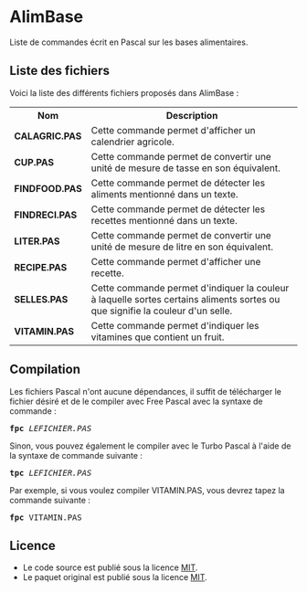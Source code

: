 # AlimBase
Liste de commandes écrit en Pascal sur les bases alimentaires.

<h2>Liste des fichiers</h2>

Voici la liste des différents fichiers proposés dans AlimBase :

<table>
	<tr>
		<th>Nom</th>
		<th>Description</th>	
	</tr>
	<tr>
		<td><b>CALAGRIC.PAS</b></td>
		<td>Cette commande permet d'afficher un calendrier agricole.</td>
	</tr>
	<tr>
		<td><b>CUP.PAS</b></td>
		<td>Cette commande permet de convertir une unité de mesure de tasse en son équivalent.</td>
	</tr>
	<tr>
		<td><b>FINDFOOD.PAS</b></td>
		<td>Cette commande permet de détecter les aliments mentionné dans un texte.</td>
	</tr>
	<tr>
		<td><b>FINDRECI.PAS</b></td>
		<td>Cette commande permet de détecter les recettes mentionné dans un texte.</td>
	</tr>
	<tr>
		<td><b>LITER.PAS</b></td>
		<td>Cette commande permet de convertir une unité de mesure de litre en son équivalent.</td>
	</tr>
	<tr>
		<td><b>RECIPE.PAS</b></td>
		<td>Cette commande permet d'afficher une recette.</td>
	</tr>
	<tr>
		<td><b>SELLES.PAS</b></td>
		<td>Cette commande permet d'indiquer la couleur à laquelle sortes certains aliments sortes ou que signifie la couleur d'un selle.</td> 
	</tr>
	<tr>
		<td><b>VITAMIN.PAS</b></td>
		<td>Cette commande permet d'indiquer les vitamines que contient un fruit.</td>
	</tr>
</table>

<h2>Compilation</h2>
	
Les fichiers Pascal n'ont aucune dépendances, il suffit de télécharger le fichier désiré et de le compiler avec Free Pascal avec la syntaxe de commande  :

<pre><b>fpc</b> <i>LEFICHIER.PAS</i></pre>
	
Sinon, vous pouvez également le compiler avec le Turbo Pascal à l'aide de la syntaxe de commande suivante :	

<pre><b>tpc</b> <i>LEFICHIER.PAS</i></pre>
	
Par exemple, si vous voulez compiler VITAMIN.PAS, vous devrez tapez la commande suivante :

<pre><b>fpc</b> VITAMIN.PAS</pre>

<h2>Licence</h2>
<ul>
 <li>Le code source est publié sous la licence <a href="https://github.com/gladir/AlimBase/blob/main/LICENSE">MIT</a>.</li>
 <li>Le paquet original est publié sous la licence <a href="https://github.com/gladir/AlimBase/blob/main/LICENSE">MIT</a>.</li>
</ul>
